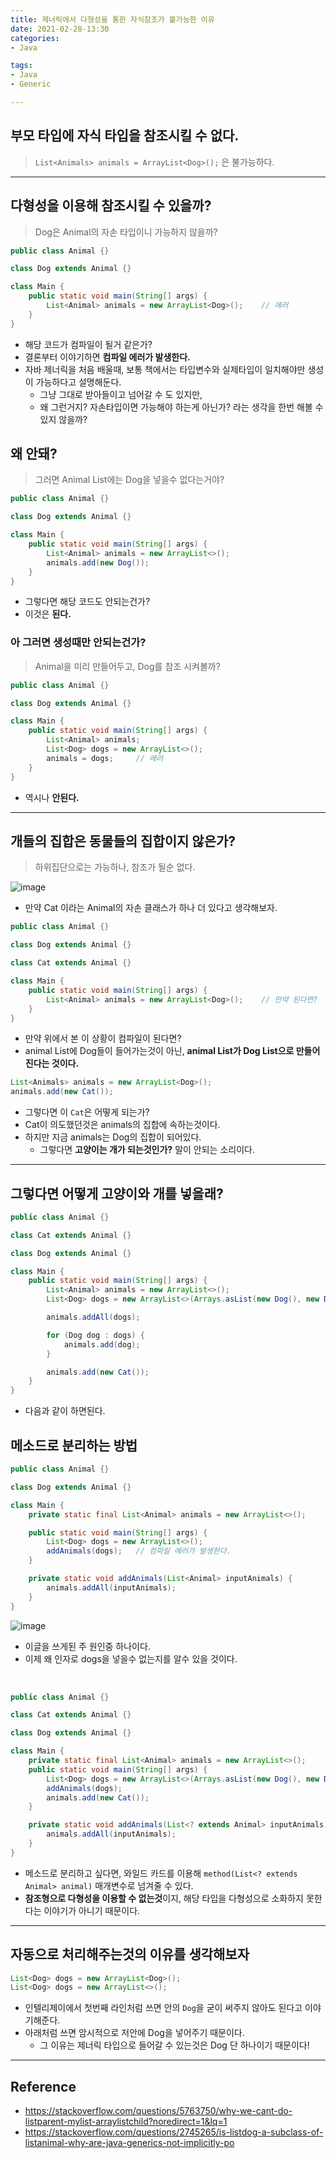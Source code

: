 ```yaml
---
title: 제너릭에서 다형성을 통한 자식참조가 불가능한 이유
date: 2021-02-28-13:30
categories:
- Java

tags:
- Java
- Generic

---
```


## 부모 타입에 자식 타입을 참조시킬 수 없다.
> `List<Animals> animals = ArrayList<Dog>();` 은 불가능하다.

---

## 다형성을 이용해 참조시킬 수 있을까?
> Dog은 Animal의 자손 타입이니 가능하지 않을까?

```java
public class Animal {}

class Dog extends Animal {}

class Main {
    public static void main(String[] args) {
        List<Animal> animals = new ArrayList<Dog>();    // 에러
    }
}
```

- 해당 코드가 컴파일이 될거 같은가?
- 결론부터 이야기하면 **컴파일 에러가 발생한다.**
- 자바 제너릭을 처음 배울때, 보통 책에서는 타입변수와 실제타입이 일치해야만 생성이 가능하다고 설명해둔다.
  - 그냥 그대로 받아들이고 넘어갈 수 도 있지만, 
  - 왜 그런거지? 자손타입이면 가능해야 하는게 아닌가? 라는 생각을 한번 해볼 수 있지 않을까?

## 왜 안돼?
> 그러면 Animal List에는 Dog을 넣을수 없다는거야?

```java
public class Animal {}

class Dog extends Animal {}

class Main {
    public static void main(String[] args) {
        List<Animal> animals = new ArrayList<>();
        animals.add(new Dog());
    }
}
```

- 그렇다면 해당 코드도 안되는건가?
- 이것은 **된다.**

### 아 그러면 생성때만 안되는건가?
> Animal을 미리 만들어두고, Dog를 참조 시켜볼까?

```java
public class Animal {}

class Dog extends Animal {}

class Main {
    public static void main(String[] args) {
        List<Animal> animals;
        List<Dog> dogs = new ArrayList<>();
        animals = dogs;     // 에러
    }
}
```

- 역시나 **안된다.**

---

## 개들의 집합은 동물들의 집합이지 않은가?
> 하위집단으로는 가능하나, 참조가 될순 없다.

![image](https://user-images.githubusercontent.com/43930419/109407731-a265d400-79c6-11eb-9c87-3bf580d3fd98.png)

- 만약 Cat 이라는 Animal의 자손 클래스가 하나 더 있다고 생각해보자.

```java
public class Animal {}

class Dog extends Animal {}

class Cat extends Animal {}

class Main {
    public static void main(String[] args) {
        List<Animal> animals = new ArrayList<Dog>();    // 만약 된다면?
    }
}
```

- 만약 위에서 본 이 상황이 컴파일이 된다면?
- animal List에 Dog들이 들어가는것이 아닌, **animal List가 Dog List으로 만들어진다는 것이다.**

```java
List<Animals> animals = new ArrayList<Dog>();
animals.add(new Cat());
```

- 그렇다면 이 `Cat`은 어떻게 되는가?
- Cat이 의도했던것은 animals의 집합에 속하는것이다.
- 하지만 지금 animals는 Dog의 집합이 되어있다.
  - 그렇다면 **고양이는 개가 되는것인가?** 말이 안되는 소리이다. 

---

## 그렇다면 어떻게 고양이와 개를 넣을래?
```java
public class Animal {}

class Cat extends Animal {}

class Dog extends Animal {}

class Main {
    public static void main(String[] args) {
        List<Animal> animals = new ArrayList<>();
        List<Dog> dogs = new ArrayList<>(Arrays.asList(new Dog(), new Dog()));

        animals.addAll(dogs);

        for (Dog dog : dogs) {
            animals.add(dog);
        }

        animals.add(new Cat());
    }
}
```
- 다음과 같이 하면된다.


## 메소드로 분리하는 방법

```java
public class Animal {}

class Dog extends Animal {}

class Main {
    private static final List<Animal> animals = new ArrayList<>();

    public static void main(String[] args) {
        List<Dog> dogs = new ArrayList<>();
        addAnimals(dogs);   // 컴파일 에러가 발생한다.
    }

    private static void addAnimals(List<Animal> inputAnimals) {
        animals.addAll(inputAnimals);
    }
}
```

![image](https://user-images.githubusercontent.com/43930419/109408402-bdd3dd80-79cc-11eb-8e0f-505cf00d9421.png)

- 이글을 쓰게된 주 원인중 하나이다.
- 이제 왜 인자로 dogs을 넣을수 없는지를 알수 있을 것이다.

<br>

```java
public class Animal {}

class Cat extends Animal {}

class Dog extends Animal {}

class Main {
    private static final List<Animal> animals = new ArrayList<>();
    public static void main(String[] args) {
        List<Dog> dogs = new ArrayList<>(Arrays.asList(new Dog(), new Dog()));
        addAnimals(dogs);
        animals.add(new Cat());
    }

    private static void addAnimals(List<? extends Animal> inputAnimals){
        animals.addAll(inputAnimals);
    }
}
```
- 메소드로 분리하고 싶다면, 와일드 카드를 이용해 `method(List<? extends Animal> animal)` 매개변수로 넘겨줄 수 있다.
- **참조형으로 다형성을 이용할 수 없는것**이지, 해당 타입을 다형성으로 소화하지 못한다는 이야기가 아니기 때문이다.

---

## 자동으로 처리해주는것의 이유를 생각해보자

```java
List<Dog> dogs = new ArrayList<Dog>();
List<Dog> dogs = new ArrayList<>();
```

- 인텔리제이에서 첫번째 라인처럼 쓰면 안의 `Dog`을 굳이 써주지 않아도 된다고 이야기해준다.
- 아래처럼 쓰면 암시적으로 저안에 Dog을 넣어주기 때문이다.
  - 그 이유는 제너릭 타입으로 들어갈 수 있는것은 Dog 단 하나이기 때문이다!

---

## Reference
- https://stackoverflow.com/questions/5763750/why-we-cant-do-listparent-mylist-arraylistchild?noredirect=1&lq=1
- https://stackoverflow.com/questions/2745265/is-listdog-a-subclass-of-listanimal-why-are-java-generics-not-implicitly-po